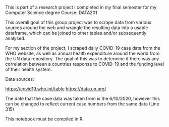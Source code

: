 This is part of a research project I completed in my final semester for my Computer Science degree
Course: DATA201

This overall goal of this group project was to scrape data from various sources around the web and wrangle the resulting data into a usable dataframe, which can be joined to other tables and/or subsequently analysed.

For my section of the project, I scraped daily COVID-19 case data from the WHO website, as well as annual health expenditure around the world from the UN data repository. The goal of this was to determine if there was any correlation between a countries response to COVID-19 and the funding level of their health system.

Data sources:

https://covid19.who.int/table
https://data.un.org/

The date that the case data was taken from is the 6/10/2020, however this can be changed to reflect current case numbers from the same data (Line 315)

This notebook must be compiled in R.
